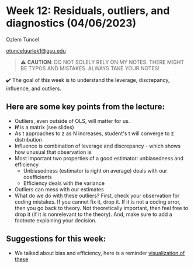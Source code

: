 # Week 12: Residuals, outliers, and diagnostics (04/06/2023)
Ozlem Tuncel 

otuncelgurlek1@gsu.edu

> ⚠️ **CAUTION**: DO NOT SOLELY RELY ON MY NOTES. THERE MIGHT BE TYPOS AND MISTAKES. ALWAYS TAKE YOUR NOTES!

✔️ The goal of this week is to understand the leverage, discrepancy, influence, and outliers. 

## Here are some key points from the lecture:
- Outliers, even outside of OLS, will matter for us. 
- **$H$** is a matrix (see slides)
- As t approaches to z as N increases, student's t will converge to z distribution
- Influence is combination of leverage and discrepancy - which shows how unusual that observation is
- Most important two properties of a good estimator: unbiasedness and efficiency
  - Unbiasedness (estimator is right on average) deals with our coefficients 
  - Efficiency deals with the variance 
- Outliers can mess with our estimates
- What do we do with these outliers? First, check your observation for coding mistakes. If you cannot fix it, drop it. If it is not a coding error, then you go back to theory. Not theoretically important, then feel free to drop it (if it is nonrelevant to the theory). And, make sure to add a footnote explaining your decision. 

## Suggestions for this week:
- We talked about bias and efficiency, here is a reminder [visualization of these](https://quantscience.rbind.io/slides/2019mc_slides#16)
